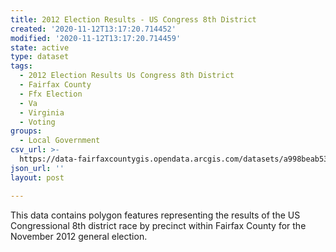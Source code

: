 ```yaml
---
title: 2012 Election Results - US Congress 8th District
created: '2020-11-12T13:17:20.714452'
modified: '2020-11-12T13:17:20.714459'
state: active
type: dataset
tags:
  - 2012 Election Results Us Congress 8th District
  - Fairfax County
  - Ffx Election
  - Va
  - Virginia
  - Voting
groups:
  - Local Government
csv_url: >-
  https://data-fairfaxcountygis.opendata.arcgis.com/datasets/a998beab5389411683d828e7ceb65d47_4.csv?outSR=%7B%22latestWkid%22%3A4269%2C%22wkid%22%3A4269%7D
json_url: ''
layout: post

---
```

This data contains polygon features representing the results of the US Congressional 8th district race by precinct within Fairfax County for the November 2012 general election.
